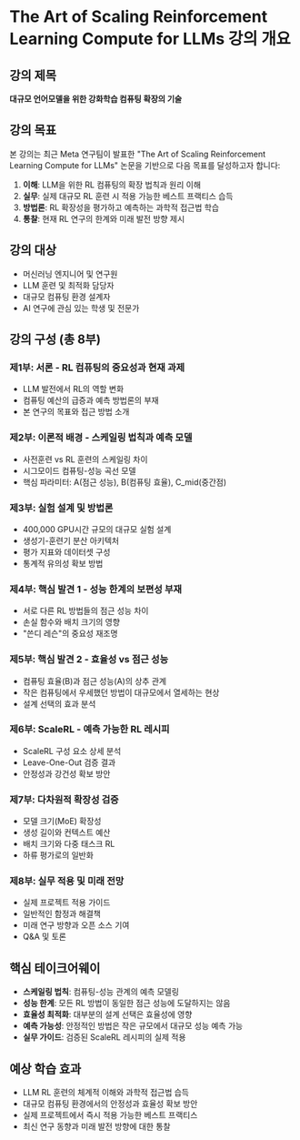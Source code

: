 # The Art of Scaling Reinforcement Learning Compute for LLMs 강의 개요

## 강의 제목
**대규모 언어모델을 위한 강화학습 컴퓨팅 확장의 기술**

## 강의 목표
본 강의는 최근 Meta 연구팀이 발표한 "The Art of Scaling Reinforcement Learning Compute for LLMs" 논문을 기반으로 다음 목표를 달성하고자 합니다:

1. **이해**: LLM을 위한 RL 컴퓨팅의 확장 법칙과 원리 이해
2. **실무**: 실제 대규모 RL 훈련 시 적용 가능한 베스트 프랙티스 습득
3. **방법론**: RL 확장성을 평가하고 예측하는 과학적 접근법 학습
4. **통찰**: 현재 RL 연구의 한계와 미래 발전 방향 제시

## 강의 대상
- 머신러닝 엔지니어 및 연구원
- LLM 훈련 및 최적화 담당자
- 대규모 컴퓨팅 환경 설계자
- AI 연구에 관심 있는 학생 및 전문가

## 강의 구성 (총 8부)

### 제1부: 서론 - RL 컴퓨팅의 중요성과 현재 과제
- LLM 발전에서 RL의 역할 변화
- 컴퓨팅 예산의 급증과 예측 방법론의 부재
- 본 연구의 목표와 접근 방법 소개

### 제2부: 이론적 배경 - 스케일링 법칙과 예측 모델
- 사전훈련 vs RL 훈련의 스케일링 차이
- 시그모이드 컴퓨팅-성능 곡선 모델
- 핵심 파라미터: A(점근 성능), B(컴퓨팅 효율), C_mid(중간점)

### 제3부: 실험 설계 및 방법론
- 400,000 GPU시간 규모의 대규모 실험 설계
- 생성기-훈련기 분산 아키텍처
- 평가 지표와 데이터셋 구성
- 통계적 유의성 확보 방법

### 제4부: 핵심 발견 1 - 성능 한계의 보편성 부재
- 서로 다른 RL 방법들의 점근 성능 차이
- 손실 함수와 배치 크기의 영향
- "쓴디 레슨"의 중요성 재조명

### 제5부: 핵심 발견 2 - 효율성 vs 점근 성능
- 컴퓨팅 효율(B)과 점근 성능(A)의 상추 관계
- 작은 컴퓨팅에서 우세했던 방법이 대규모에서 열세하는 현상
- 설계 선택의 효과 분석

### 제6부: ScaleRL - 예측 가능한 RL 레시피
- ScaleRL 구성 요소 상세 분석
- Leave-One-Out 검증 결과
- 안정성과 강건성 확보 방안

### 제7부: 다차원적 확장성 검증
- 모델 크기(MoE) 확장성
- 생성 길이와 컨텍스트 예산
- 배치 크기와 다중 태스크 RL
- 하류 평가로의 일반화

### 제8부: 실무 적용 및 미래 전망
- 실제 프로젝트 적용 가이드
- 일반적인 함정과 해결책
- 미래 연구 방향과 오픈 소스 기여
- Q&A 및 토론

## 핵심 테이크어웨이
- **스케일링 법칙**: 컴퓨팅-성능 관계의 예측 모델링
- **성능 한계**: 모든 RL 방법이 동일한 점근 성능에 도달하지는 않음
- **효율성 최적화**: 대부분의 설계 선택은 효율성에 영향
- **예측 가능성**: 안정적인 방법은 작은 규모에서 대규모 성능 예측 가능
- **실무 가이드**: 검증된 ScaleRL 레시피의 실제 적용

## 예상 학습 효과
- LLM RL 훈련의 체계적 이해와 과학적 접근법 습득
- 대규모 컴퓨팅 환경에서의 안정성과 효율성 확보 방안
- 실제 프로젝트에서 즉시 적용 가능한 베스트 프랙티스
- 최신 연구 동향과 미래 발전 방향에 대한 통찰